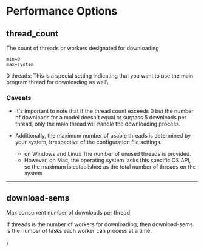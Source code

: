 # Performance Options

## thread\_count

The count of threads or workers designated for downloading

```
min=0
max=system
```

0 threads: This is a special setting indicating that you want to use the main program thread for downloading as well\


### Caveats

* It's important to note that if the thread count exceeds 0 but the number of downloads for a model doesn't equal or surpass 5 downloads per thread, only the main thread will handle the downloading process.
*   Additionally, the maximum number of usable threads is determined by your system, irrespective of the configuration file settings.



    * &#x20;on Windows and Linux The number of unused threads is provided.&#x20;
    * However, on Mac, the operating system lacks this specific OS API, so the maximum is established as the total number of threads on the system



***

## download-sems

Max concurrent number of downloads per thread

If threads is the number of workers for downloading, then download-sems is the number of tasks each worker can process at a time.

\
